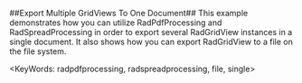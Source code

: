 ##Export Multiple GridViews To One Document##
This example demonstrates how you can utilize RadPdfProcessing and RadSpreadProcessing in order to export several RadGridView instances in a single document. It also shows how you can export RadGridView to a file on the file system.

<KeyWords: radpdfprocessing, radspreadprocessing, file, single>